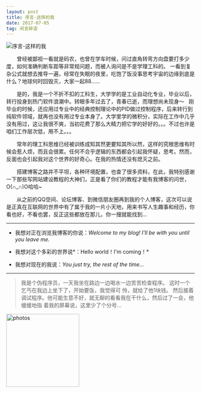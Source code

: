 ```yaml
---
layout: post
title: 序言-这样的我
date: 2017-07-05 
tag: 闲言碎语
---
```



 ![序言-这样的我](http://omjh2j5h3.bkt.clouddn.com/2017-03-09.jpg)

　　曾经被鄙视一看就是码农，也曾在学车时候，问过直角转弯方向盘要打多少度，如何准确判断车距等非常规问题，而被人询问是不是学理工科的。
一看到复杂公式就想去推导一遍，经常在失眠的夜里，吃饱了饭没事思考宇宙的边缘到底是什么？地球何时回毁灭，大家一起88......

　　是的，我是一个不折不扣的工科生，大学学的是工业自动化专业，毕业以后，转行投身到热门软件浪潮中。转眼多年过去了，青春已逝，而理想尚未现身～
    刚毕业的时候，还应用过专业中的经典控制理论中的PID做过控制程序，后来转行到纯软件领域，就再也没有用过专业本身了。大学里学的微积分，实际在工作中几乎没有用过，这让我很不爽，当初花费了那么大精力把它学的好好的。。。不过也许是咱们工作层次低，用不上。。。

　　常年的理工科思维已经被训练成知其然更要知其所以然，这样的究根思维有时候会惹人烦，而且会很累。任何不合乎逻辑的东西都会引起我怀疑，思考。然而，反面也会引起我对这个世界的好奇心。在我的热情还没有熄灭之前。
   
<p></p>

　　搭建博客之路并不平坦，各种环境配置，也查了很多资料，在此，我特别感谢一下那些写网站建设教程的大神们，正是看了你们的教程才能有我博客的问世，O(∩_∩)O哈哈~    
     
&#160; &#160; &#160; &#160;从之前的QQ空间、论坛博客、到微信朋友圈再到我的个人博客，这次可以说是正真在互联网的世界中有了属于我的一片小天地，用来书写人生趣事和经历，你看也好，不看也罢，反正这些都放在那儿，你一搜就能找到... 
   
-----------------

- 我想对正在浏览我博客的你说：*Welcome to my blog! I'll be with you until you leave me.*


- 我想对这个多彩的世界说*：Hello world！I'm coming！*


- 我想对现在的我说：*You just try, the rest of the time...*

-----------------

> 我是个伪程序员，一天我坐在路边一边喝水一边苦苦检查程序。 这时一个乞丐在我边上坐下了，开始要饭，我觉得可
> 怜，就给了他1块钱。 然后接着调试程序。他可能生意不好，就无聊的看看我在干什么，然后过了一会，他缓缓地指
> 着我的屏幕说，这里少了个分号... 

<a href="/photos/" target="_blank"><img src="http://omjh2j5h3.bkt.clouddn.com/%E5%A4%A9%E7%AD%96.jpg" width="195" height="195" alt="photos"/></a>


